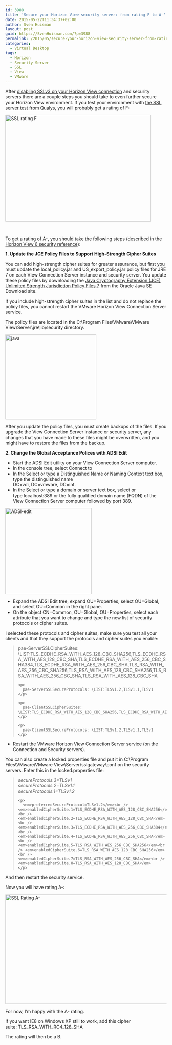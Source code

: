 ```yaml
---
id: 3988
title: 'Secure your Horizon View security server: from rating F to A-'
date: 2015-05-22T11:34:37+02:00
author: Sven Huisman
layout: post
guid: https://SvenHuisman.com/?p=3988
permalink: /2015/05/secure-your-horizon-view-security-server-from-rating-f-to-a/
categories:
  - Virtual Desktop
tags:
  - Horizon
  - Security Server
  - SSL
  - View
  - VMware
---
```

After <a href="https://svenhuisman.com/2015/05/disable-sslv3-on-vmware-view-connection-servers/" target="_blank">disabling SSLv3 on your Horizon View connection</a> and security servers there are a couple steps you should take to even further secure your Horizon View environment. If you test your environment with <a href="https://www.ssllabs.com/ssltest/index.html" target="_blank">the SSL server test from Qualys</a>, you will probably get a rating of F:

[<img class="aligncenter  wp-image-3989" src="https://svenhuisman.com/wp-content/uploads/2015/05/Screen-Shot-2015-05-22-at-09.58.16.png" alt="SSL rating F" width="455" height="332" srcset="https://svenhuisman.com/wp-content/uploads/2015/05/Screen-Shot-2015-05-22-at-09.58.16.png 1622w, https://svenhuisman.com/wp-content/uploads/2015/05/Screen-Shot-2015-05-22-at-09.58.16-350x255.png 350w, https://svenhuisman.com/wp-content/uploads/2015/05/Screen-Shot-2015-05-22-at-09.58.16-1024x746.png 1024w, https://svenhuisman.com/wp-content/uploads/2015/05/Screen-Shot-2015-05-22-at-09.58.16-650x474.png 650w" sizes="(max-width: 455px) 100vw, 455px" />](https://svenhuisman.com/wp-content/uploads/2015/05/Screen-Shot-2015-05-22-at-09.58.16.png)

&nbsp;

To get a rating of A-, you should take the following steps (described in the <a href="https://pubs.vmware.com/horizon-view-60/topic/com.vmware.ICbase/PDF/horizon-view-60-security.pdf" target="_blank">Horizon View 6 security reference</a>):

<div>
  <p>
    <strong>1. Update the JCE Policy Files to Support High-Strength Cipher Suites</strong>
  </p>
  
  <p>
    You can add high-strength cipher suites for greater assurance, but first you must update the local_policy.jar and US_export_policy.jar policy files for JRE 7 on each View Connection Server instance and security server. You update these policy files by downloading the <a href="https://www.oracle.com/technetwork/java/javase/downloads/jce-7-download-432124.html" target="_blank">Java Cryptography Extension (JCE) Unlimited Strength Jurisdiction Policy Files 7</a> from the Oracle Java SE Download site.
  </p>
  
  <p lang="en-US">
    If you include high-strength cipher suites in the list and do not replace the policy files, you cannot restart the VMware Horizon View Connection Server service.
  </p>
  
  <p lang="en-US">
    The policy files are located in the C:\Program Files\VMware\VMware View\Server\jre\lib\security directory.
  </p>
  
  <p lang="en-US">
    <a href="https://svenhuisman.com/wp-content/uploads/2015/05/Screen-Shot-2015-05-22-at-10.10.46.png"><img class="aligncenter  wp-image-3991" src="https://svenhuisman.com/wp-content/uploads/2015/05/Screen-Shot-2015-05-22-at-10.10.46.png" alt="java" width="284" height="264" srcset="https://svenhuisman.com/wp-content/uploads/2015/05/Screen-Shot-2015-05-22-at-10.10.46.png 586w, https://svenhuisman.com/wp-content/uploads/2015/05/Screen-Shot-2015-05-22-at-10.10.46-350x325.png 350w" sizes="(max-width: 284px) 100vw, 284px" /></a>
  </p>
  
  <p lang="en-US">
    After you update the policy files, you must create backups of the files. If you upgrade the View Connection Server instance or security server, any changes that you have made to these files might be overwritten, and you might have to restore the files from the backup.
  </p>
  
  <p>
    <strong>2. Change the Global Acceptance Polices with ADSI Edit</strong>
  </p>
  
  <ul>
    <li>
      Start the ADSI Edit utility on your View Connection Server computer.
    </li>
    <li>
      In the console tree, select Connect to
    </li>
    <li>
      In the Select or type a Distinguished Name or Naming Context text box, type the distinguished name<br /> DC=vdi, DC=vmware, DC=int.
    </li>
    <li>
      In the Select or type a domain or server text box, select or type localhost:389 or the fully qualified domain name (FQDN) of the View Connection Server computer followed by port 389.
    </li>
  </ul>
  
  <p>
    <a href="https://svenhuisman.com/wp-content/uploads/2015/05/Screen-Shot-2015-05-22-at-10.15.29.png"><img class="aligncenter  wp-image-3992" src="https://svenhuisman.com/wp-content/uploads/2015/05/Screen-Shot-2015-05-22-at-10.15.29.png" alt="ADSI-edit" width="269" height="268" srcset="https://svenhuisman.com/wp-content/uploads/2015/05/Screen-Shot-2015-05-22-at-10.15.29.png 790w, https://svenhuisman.com/wp-content/uploads/2015/05/Screen-Shot-2015-05-22-at-10.15.29-200x200.png 200w, https://svenhuisman.com/wp-content/uploads/2015/05/Screen-Shot-2015-05-22-at-10.15.29-350x350.png 350w, https://svenhuisman.com/wp-content/uploads/2015/05/Screen-Shot-2015-05-22-at-10.15.29-650x648.png 650w, https://svenhuisman.com/wp-content/uploads/2015/05/Screen-Shot-2015-05-22-at-10.15.29-150x150.png 150w" sizes="(max-width: 269px) 100vw, 269px" /></a>
  </p>
  
  <ul>
    <li>
      Expand the ADSI Edit tree, expand OU=Properties, select OU=Global, and select OU=Common in the right pane.
    </li>
    <li>
      On the object CN=Common, OU=Global, OU=Properties, select each attribute that you want to change and type the new list of security protocols or cipher suites.
    </li>
  </ul>
  
  <p>
    I selected these protocols and cipher suites, make sure you test all your clients and that they support the protocols and cipher suites you enable:
  </p>
  
  <blockquote>
    <p>
      pae-ServerSSLCipherSuites: \LIST:TLS_ECDHE_RSA_WITH_AES_128_CBC_SHA256,TLS_ECDHE_RSA_WITH_AES_128_CBC_SHA,TLS_ECDHE_RSA_WITH_AES_256_CBC_SHA384,TLS_ECDHE_RSA_WITH_AES_256_CBC_SHA,TLS_RSA_WITH_AES_256_CBC_SHA256,TLS_RSA_WITH_AES_128_CBC_SHA256,TLS_RSA_WITH_AES_256_CBC_SHA,TLS_RSA_WITH_AES_128_CBC_SHA
    </p>
    
    <p>
      pae-ServerSSLSecureProtocols: \LIST:TLSv1.2,TLSv1.1,TLSv1
    </p>
    
    <p>
      pae-ClientSSLCipherSuites: \LIST:TLS_ECDHE_RSA_WITH_AES_128_CBC_SHA256,TLS_ECDHE_RSA_WITH_AES_128_CBC_SHA,TLS_ECDHE_RSA_WITH_AES_256_CBC_SHA384,TLS_ECDHE_RSA_WITH_AES_256_CBC_SHA,TLS_RSA_WITH_AES_256_CBC_SHA256,TLS_RSA_WITH_AES_128_CBC_SHA256,TLS_RSA_WITH_AES_256_CBC_SHA,TLS_RSA_WITH_AES_128_CBC_SHA
    </p>
    
    <p>
      pae-ClientSSLSecureProtocols: \LIST:TLSv1.2,TLSv1.1,TLSv1
    </p>
  </blockquote>
  
  <ul>
    <li>
      Restart the VMware Horizon View Connection Server service (on the Connection and Security servers).
    </li>
  </ul>
  
  <p>
    You can also create a locked.properties file and put it in C:\Program Files\VMware\VMware View\Server\sslgateway\conf on the security servers. Enter this in the locked.properties file:
  </p>
  
  <blockquote>
    <p>
      <em>secureProtocols.3=TLSv1</em><br /> <em>secureProtocols.2=TLSv1.1</em><br /> <em>secureProtocols.1=TLSv1.2</em>
    </p>
    
    <p>
      <em>preferredSecureProtocol=TLSv1.2</em><br /> <em>enabledCipherSuite.1=TLS_ECDHE_RSA_WITH_AES_128_CBC_SHA256</em><br /> <em>enabledCipherSuite.2=TLS_ECDHE_RSA_WITH_AES_128_CBC_SHA</em><br /> <em>enabledCipherSuite.3=TLS_ECDHE_RSA_WITH_AES_256_CBC_SHA384</em><br /> <em>enabledCipherSuite.4=TLS_ECDHE_RSA_WITH_AES_256_CBC_SHA</em><br /> <em>enabledCipherSuite.5=TLS_RSA_WITH_AES_256_CBC_SHA256</em><br /> <em>enabledCipherSuite.6=TLS_RSA_WITH_AES_128_CBC_SHA256</em><br /> <em>enabledCipherSuite.7=TLS_RSA_WITH_AES_256_CBC_SHA</em><br /> <em>enabledCipherSuite.8=TLS_RSA_WITH_AES_128_CBC_SHA</em>
    </p>
  </blockquote>
  
  <p>
    And then restart the security service.
  </p>
  
  <p>
    Now you will have rating A-:
  </p>
  
  <p>
    <a href="https://svenhuisman.com/wp-content/uploads/2015/05/Screen-Shot-2015-05-22-at-11.19.32.png"><img class="aligncenter  wp-image-3990" src="https://svenhuisman.com/wp-content/uploads/2015/05/Screen-Shot-2015-05-22-at-11.19.32.png" alt="SSL Rating A-" width="598" height="342" srcset="https://svenhuisman.com/wp-content/uploads/2015/05/Screen-Shot-2015-05-22-at-11.19.32.png 1618w, https://svenhuisman.com/wp-content/uploads/2015/05/Screen-Shot-2015-05-22-at-11.19.32-350x200.png 350w, https://svenhuisman.com/wp-content/uploads/2015/05/Screen-Shot-2015-05-22-at-11.19.32-1024x586.png 1024w, https://svenhuisman.com/wp-content/uploads/2015/05/Screen-Shot-2015-05-22-at-11.19.32-650x372.png 650w" sizes="(max-width: 598px) 100vw, 598px" /></a>
  </p>
</div>

For now, I&#8217;m happy with the A- rating.

If you want IE8 on Windows XP still to work, add this cipher suite: TLS\_RSA\_WITH\_RC4\_128_SHA

The rating will then be a B.